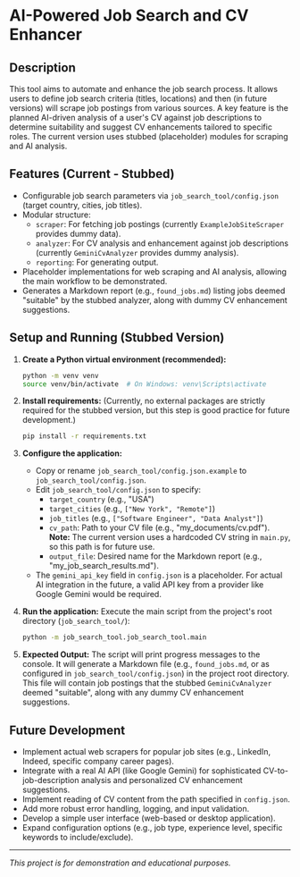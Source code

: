 # AI-Powered Job Search and CV Enhancer

## Description
This tool aims to automate and enhance the job search process. It allows users to define job search criteria (titles, locations) and then (in future versions) will scrape job postings from various sources. A key feature is the planned AI-driven analysis of a user's CV against job descriptions to determine suitability and suggest CV enhancements tailored to specific roles. The current version uses stubbed (placeholder) modules for scraping and AI analysis.

## Features (Current - Stubbed)
*   Configurable job search parameters via `job_search_tool/config.json` (target country, cities, job titles).
*   Modular structure:
    *   `scraper`: For fetching job postings (currently `ExampleJobSiteScraper` provides dummy data).
    *   `analyzer`: For CV analysis and enhancement against job descriptions (currently `GeminiCvAnalyzer` provides dummy analysis).
    *   `reporting`: For generating output.
*   Placeholder implementations for web scraping and AI analysis, allowing the main workflow to be demonstrated.
*   Generates a Markdown report (e.g., `found_jobs.md`) listing jobs deemed "suitable" by the stubbed analyzer, along with dummy CV enhancement suggestions.

## Setup and Running (Stubbed Version)

1.  **Create a Python virtual environment (recommended):**
    ```bash
    python -m venv venv
    source venv/bin/activate  # On Windows: venv\Scripts\activate
    ```

2.  **Install requirements:**
    (Currently, no external packages are strictly required for the stubbed version, but this step is good practice for future development.)
    ```bash
    pip install -r requirements.txt
    ```

3.  **Configure the application:**
    *   Copy or rename `job_search_tool/config.json.example` to `job_search_tool/config.json`.
    *   Edit `job_search_tool/config.json` to specify:
        *   `target_country` (e.g., "USA")
        *   `target_cities` (e.g., `["New York", "Remote"]`)
        *   `job_titles` (e.g., `["Software Engineer", "Data Analyst"]`)
        *   `cv_path`: Path to your CV file (e.g., "my_documents/cv.pdf"). **Note:** The current version uses a hardcoded CV string in `main.py`, so this path is for future use.
        *   `output_file`: Desired name for the Markdown report (e.g., "my_job_search_results.md").
    *   The `gemini_api_key` field in `config.json` is a placeholder. For actual AI integration in the future, a valid API key from a provider like Google Gemini would be required.

4.  **Run the application:**
    Execute the main script from the project's root directory (`job_search_tool/`):
    ```bash
    python -m job_search_tool.job_search_tool.main
    ```

5.  **Expected Output:**
    The script will print progress messages to the console. It will generate a Markdown file (e.g., `found_jobs.md`, or as configured in `job_search_tool/config.json`) in the project root directory. This file will contain job postings that the stubbed `GeminiCvAnalyzer` deemed "suitable", along with any dummy CV enhancement suggestions.

## Future Development
*   Implement actual web scrapers for popular job sites (e.g., LinkedIn, Indeed, specific company career pages).
*   Integrate with a real AI API (like Google Gemini) for sophisticated CV-to-job-description analysis and personalized CV enhancement suggestions.
*   Implement reading of CV content from the path specified in `config.json`.
*   Add more robust error handling, logging, and input validation.
*   Develop a simple user interface (web-based or desktop application).
*   Expand configuration options (e.g., job type, experience level, specific keywords to include/exclude).

---
*This project is for demonstration and educational purposes.*
